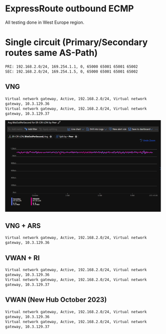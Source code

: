 # ExpressRoute outbound ECMP

All testing done in West Europe region.

# Single circuit (Primary/Secondary routes same AS-Path)

```
PRI: 192.168.2.0/24, 169.254.1.1, 0, 65000 65001 65001 65002
SEC: 192.168.2.0/24, 169.254.1.5, 0, 65000 65001 65001 65002
```

## VNG

```
Virtual network gateway, Active, 192.168.2.0/24, Virtual network gateway, 10.3.129.36
Virtual network gateway, Active, 192.168.2.0/24, Virtual network gateway, 10.3.129.37
```

![Alt text](/equal.png)

## VNG + ARS

```
Virtual network gateway, Active, 192.168.2.0/24, Virtual network gateway, 10.3.129.36
```

## VWAN + RI

```
Virtual network gateway, Active, 192.168.2.0/24, Virtual network gateway, 10.3.129.36
Virtual network gateway, Active, 192.168.2.0/24, Virtual network gateway, 10.3.129.37
```

## VWAN (New Hub October 2023)

```
Virtual network gateway, Active, 192.168.2.0/24, Virtual network gateway, 10.3.129.36
Virtual network gateway, Active, 192.168.2.0/24, Virtual network gateway, 10.3.129.37
```
